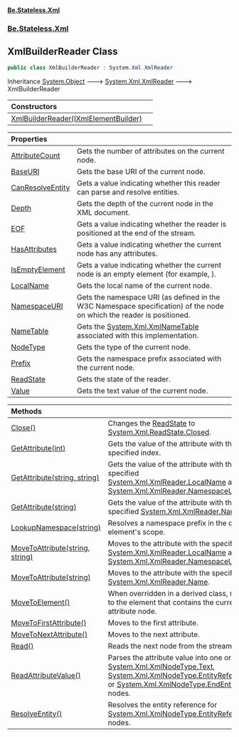 #### [Be.Stateless.Xml](README.md 'README')
### [Be.Stateless.Xml](Be.Stateless.Xml.md 'Be.Stateless.Xml')

## XmlBuilderReader Class

```csharp
public class XmlBuilderReader : System.Xml.XmlReader
```

Inheritance [System.Object](https://docs.microsoft.com/en-us/dotnet/api/System.Object 'System.Object') &#129106; [System.Xml.XmlReader](https://docs.microsoft.com/en-us/dotnet/api/System.Xml.XmlReader 'System.Xml.XmlReader') &#129106; XmlBuilderReader

| Constructors | |
| :--- | :--- |
| [XmlBuilderReader(IXmlElementBuilder)](XmlBuilderReader.XmlBuilderReader(IXmlElementBuilder).md 'Be.Stateless.Xml.XmlBuilderReader.XmlBuilderReader(Be.Stateless.Xml.Builder.IXmlElementBuilder)') | |

| Properties | |
| :--- | :--- |
| [AttributeCount](XmlBuilderReader.AttributeCount.md 'Be.Stateless.Xml.XmlBuilderReader.AttributeCount') | Gets the number of attributes on the current node. |
| [BaseURI](XmlBuilderReader.BaseURI.md 'Be.Stateless.Xml.XmlBuilderReader.BaseURI') | Gets the base URI of the current node. |
| [CanResolveEntity](XmlBuilderReader.CanResolveEntity.md 'Be.Stateless.Xml.XmlBuilderReader.CanResolveEntity') | Gets a value indicating whether this reader can parse and resolve entities. |
| [Depth](XmlBuilderReader.Depth.md 'Be.Stateless.Xml.XmlBuilderReader.Depth') | Gets the depth of the current node in the XML document. |
| [EOF](XmlBuilderReader.EOF.md 'Be.Stateless.Xml.XmlBuilderReader.EOF') | Gets a value indicating whether the reader is positioned at the end of the stream. |
| [HasAttributes](XmlBuilderReader.HasAttributes.md 'Be.Stateless.Xml.XmlBuilderReader.HasAttributes') | Gets a value indicating whether the current node has any attributes. |
| [IsEmptyElement](XmlBuilderReader.IsEmptyElement.md 'Be.Stateless.Xml.XmlBuilderReader.IsEmptyElement') | Gets a value indicating whether the current node is an empty element (for example, <MyElement/>). |
| [LocalName](XmlBuilderReader.LocalName.md 'Be.Stateless.Xml.XmlBuilderReader.LocalName') | Gets the local name of the current node. |
| [NamespaceURI](XmlBuilderReader.NamespaceURI.md 'Be.Stateless.Xml.XmlBuilderReader.NamespaceURI') | Gets the namespace URI (as defined in the W3C Namespace specification) of the node on which the reader is positioned. |
| [NameTable](XmlBuilderReader.NameTable.md 'Be.Stateless.Xml.XmlBuilderReader.NameTable') | Gets the [System.Xml.XmlNameTable](https://docs.microsoft.com/en-us/dotnet/api/System.Xml.XmlNameTable 'System.Xml.XmlNameTable') associated with this implementation. |
| [NodeType](XmlBuilderReader.NodeType.md 'Be.Stateless.Xml.XmlBuilderReader.NodeType') | Gets the type of the current node. |
| [Prefix](XmlBuilderReader.Prefix.md 'Be.Stateless.Xml.XmlBuilderReader.Prefix') | Gets the namespace prefix associated with the current node. |
| [ReadState](XmlBuilderReader.ReadState.md 'Be.Stateless.Xml.XmlBuilderReader.ReadState') | Gets the state of the reader. |
| [Value](XmlBuilderReader.Value.md 'Be.Stateless.Xml.XmlBuilderReader.Value') | Gets the text value of the current node. |

| Methods | |
| :--- | :--- |
| [Close()](XmlBuilderReader.Close().md 'Be.Stateless.Xml.XmlBuilderReader.Close()') | Changes the [ReadState](XmlBuilderReader.ReadState.md 'Be.Stateless.Xml.XmlBuilderReader.ReadState') to [System.Xml.ReadState.Closed](https://docs.microsoft.com/en-us/dotnet/api/System.Xml.ReadState.Closed 'System.Xml.ReadState.Closed'). |
| [GetAttribute(int)](XmlBuilderReader.GetAttribute(int).md 'Be.Stateless.Xml.XmlBuilderReader.GetAttribute(int)') | Gets the value of the attribute with the specified index. |
| [GetAttribute(string, string)](XmlBuilderReader.GetAttribute(string,string).md 'Be.Stateless.Xml.XmlBuilderReader.GetAttribute(string, string)') | Gets the value of the attribute with the specified [System.Xml.XmlReader.LocalName](https://docs.microsoft.com/en-us/dotnet/api/System.Xml.XmlReader.LocalName 'System.Xml.XmlReader.LocalName') and [System.Xml.XmlReader.NamespaceURI](https://docs.microsoft.com/en-us/dotnet/api/System.Xml.XmlReader.NamespaceURI 'System.Xml.XmlReader.NamespaceURI'). |
| [GetAttribute(string)](XmlBuilderReader.GetAttribute(string).md 'Be.Stateless.Xml.XmlBuilderReader.GetAttribute(string)') | Gets the value of the attribute with the specified [System.Xml.XmlReader.Name](https://docs.microsoft.com/en-us/dotnet/api/System.Xml.XmlReader.Name 'System.Xml.XmlReader.Name'). |
| [LookupNamespace(string)](XmlBuilderReader.LookupNamespace(string).md 'Be.Stateless.Xml.XmlBuilderReader.LookupNamespace(string)') | Resolves a namespace prefix in the current element's scope. |
| [MoveToAttribute(string, string)](XmlBuilderReader.MoveToAttribute(string,string).md 'Be.Stateless.Xml.XmlBuilderReader.MoveToAttribute(string, string)') | Moves to the attribute with the specified [System.Xml.XmlReader.LocalName](https://docs.microsoft.com/en-us/dotnet/api/System.Xml.XmlReader.LocalName 'System.Xml.XmlReader.LocalName') and [System.Xml.XmlReader.NamespaceURI](https://docs.microsoft.com/en-us/dotnet/api/System.Xml.XmlReader.NamespaceURI 'System.Xml.XmlReader.NamespaceURI'). |
| [MoveToAttribute(string)](XmlBuilderReader.MoveToAttribute(string).md 'Be.Stateless.Xml.XmlBuilderReader.MoveToAttribute(string)') | Moves to the attribute with the specified [System.Xml.XmlReader.Name](https://docs.microsoft.com/en-us/dotnet/api/System.Xml.XmlReader.Name 'System.Xml.XmlReader.Name'). |
| [MoveToElement()](XmlBuilderReader.MoveToElement().md 'Be.Stateless.Xml.XmlBuilderReader.MoveToElement()') | When overridden in a derived class, moves to the element that contains the current attribute node. |
| [MoveToFirstAttribute()](XmlBuilderReader.MoveToFirstAttribute().md 'Be.Stateless.Xml.XmlBuilderReader.MoveToFirstAttribute()') | Moves to the first attribute. |
| [MoveToNextAttribute()](XmlBuilderReader.MoveToNextAttribute().md 'Be.Stateless.Xml.XmlBuilderReader.MoveToNextAttribute()') | Moves to the next attribute. |
| [Read()](XmlBuilderReader.Read().md 'Be.Stateless.Xml.XmlBuilderReader.Read()') | Reads the next node from the stream. |
| [ReadAttributeValue()](XmlBuilderReader.ReadAttributeValue().md 'Be.Stateless.Xml.XmlBuilderReader.ReadAttributeValue()') | Parses the attribute value into one or more [System.Xml.XmlNodeType.Text](https://docs.microsoft.com/en-us/dotnet/api/System.Xml.XmlNodeType.Text 'System.Xml.XmlNodeType.Text'), [System.Xml.XmlNodeType.EntityReference](https://docs.microsoft.com/en-us/dotnet/api/System.Xml.XmlNodeType.EntityReference 'System.Xml.XmlNodeType.EntityReference'), or [System.Xml.XmlNodeType.EndEntity](https://docs.microsoft.com/en-us/dotnet/api/System.Xml.XmlNodeType.EndEntity 'System.Xml.XmlNodeType.EndEntity') nodes. |
| [ResolveEntity()](XmlBuilderReader.ResolveEntity().md 'Be.Stateless.Xml.XmlBuilderReader.ResolveEntity()') | Resolves the entity reference for [System.Xml.XmlNodeType.EntityReference](https://docs.microsoft.com/en-us/dotnet/api/System.Xml.XmlNodeType.EntityReference 'System.Xml.XmlNodeType.EntityReference') nodes. |
